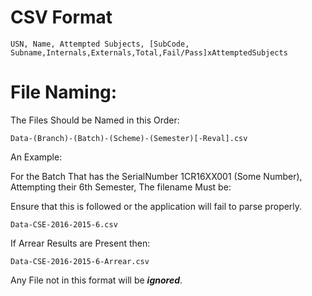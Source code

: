 
# CSV Format
```
USN, Name, Attempted Subjects, [SubCode, Subname,Internals,Externals,Total,Fail/Pass]xAttemptedSubjects
```

# File Naming:

The Files Should be Named in this Order:

```
Data-(Branch)-(Batch)-(Scheme)-(Semester)[-Reval].csv
```

An Example:

For the Batch That has the SerialNumber 1CR16XX001 (Some Number), Attempting their 6th Semester, The filename Must be:

Ensure that this is followed or the application will fail to parse properly.

```
Data-CSE-2016-2015-6.csv
```

If Arrear Results are Present then:

```
Data-CSE-2016-2015-6-Arrear.csv
```

Any File not in this format will be **_ignored_**.
